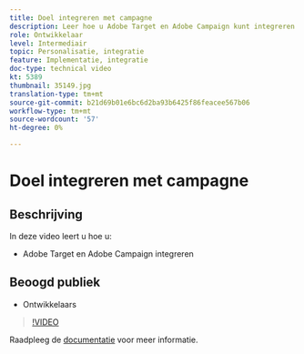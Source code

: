 ```yaml
---
title: Doel integreren met campagne
description: Leer hoe u Adobe Target en Adobe Campaign kunt integreren.
role: Ontwikkelaar
level: Intermediair
topic: Personalisatie, integratie
feature: Implementatie, integratie
doc-type: technical video
kt: 5389
thumbnail: 35149.jpg
translation-type: tm+mt
source-git-commit: b21d69b01e6bc6d2ba93b6425f86feacee567b06
workflow-type: tm+mt
source-wordcount: '57'
ht-degree: 0%

---
```



# Doel integreren met campagne

## Beschrijving

In deze video leert u hoe u:

* Adobe Target en Adobe Campaign integreren

## Beoogd publiek

* Ontwikkelaars

>[!VIDEO](https://video.tv.adobe.com/v/35149/?quality=12)

Raadpleeg de [documentatie](https://docs.adobe.com/content/help/en/target/using/integrate/campaign-and-target.html) voor meer informatie.
